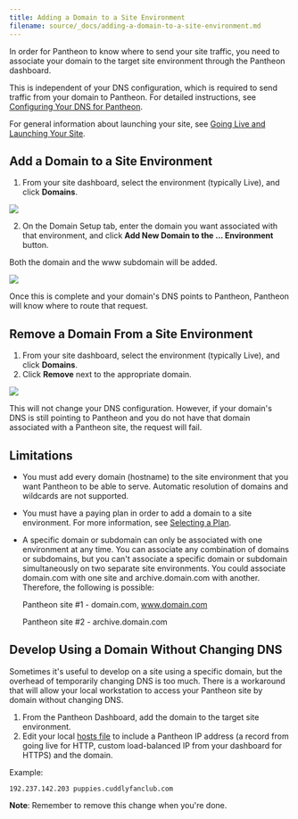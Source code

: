```yaml
---
title: Adding a Domain to a Site Environment
filename: source/_docs/adding-a-domain-to-a-site-environment.md
---
```


In order for Pantheon to know where to send your site traffic, you need to associate your domain to the target site environment through the Pantheon dashboard.

This is independent of your DNS configuration, which is required to send traffic from your domain to Pantheon. For detailed instructions, see [Configuring Your DNS for Pantheon](/documentation/getting-started/dns-records-for-directing-your-domain-to-your-pantheon-site/).

For general information about launching your site, see [Going Live and Launching Your Site](/documentation/running-drupal/going-live-and-launching-your-site/).

## Add a Domain to a Site Environment

1. From your site dashboard, select the environment (typically Live), and click **Domains**.  
  
  
 ![](https://pantheon-systems.desk.com/customer/portal/attachments/198280)  
  
  

2. On the Domain Setup tab, enter the domain you want associated with that environment, and click **Add New Domain to the ... Environment** button.  
  
  

Both the domain and the www subdomain will be added.  
  
  
 ![](https://pantheon-systems.desk.com/customer/portal/attachments/198281)  
  
  

Once this is complete and your domain's DNS points to Pantheon, Pantheon will know where to route that request.

## Remove a Domain From a Site Environment

1. From your site dashboard, select the environment (typically Live), and click **Domains**. 
2. Click **Remove** next to the appropriate domain.  
  
  
 ![](https://pantheon-systems.desk.com/customer/portal/attachments/198283)  
  
  

This will not change your DNS configuration. However, if your domain's DNS is still pointing to Pantheon and you do not have that domain associated with a Pantheon site, the request will fail.

## Limitations

* You must add every domain (hostname) to the site environment that you want Pantheon to be able to serve. Automatic resolution of domains and wildcards are not supported.

* You must have a paying plan in order to add a domain to a site environment. For more information, see [Selecting a Plan](/documentation/howto/selecting-a-plan/).

* A specific domain or subdomain can only be associated with one environment at any time. You can associate any combination of domains or subdomains, but you can't associate a specific domain or subdomain simultaneously on two separate site environments. You could associate domain.com with one site and archive.domain.com with another. Therefore, the following is possible:

  Pantheon site #1 - domain.com, www.domain.com
  
  Pantheon site #2 - archive.domain.com

## Develop Using a Domain Without Changing DNS

Sometimes it's useful to develop on a site using a specific domain, but the overhead of temporarily changing DNS is too much. There is a workaround that will allow your local workstation to access your Pantheon site by domain without changing DNS.

1. From the Pantheon Dashboard, add the domain to the target site environment.
2. Edit your local [hosts file](http://en.wikipedia.org/wiki/Hosts_(file)#Location_in_the_file_system) to include a Pantheon IP address (a record from going live for HTTP, custom load-balanced IP from your dashboard for HTTPS) and the domain.

Example:

    192.237.142.203 puppies.cuddlyfanclub.com

**Note**: Remember to remove this change when you're done.


